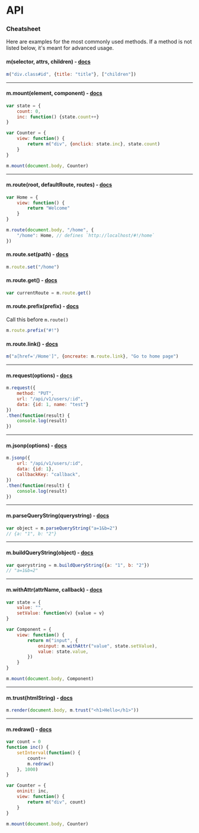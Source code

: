# API

### Cheatsheet

Here are examples for the most commonly used methods. If a method is not listed below, it's meant for advanced usage.

#### m(selector, attrs, children) - [docs](hyperscript.md)

```javascript
m("div.class#id", {title: "title"}, ["children"])
```

---

#### m.mount(element, component) - [docs](mount.md)

```javascript
var state = {
	count: 0,
	inc: function() {state.count++}
}

var Counter = {
	view: function() {
		return m("div", {onclick: state.inc}, state.count)
	}
}

m.mount(document.body, Counter)
```

---

#### m.route(root, defaultRoute, routes) - [docs](route.md)

```javascript
var Home = {
	view: function() {
		return "Welcome"
	}
}

m.route(document.body, "/home", {
	"/home": Home, // defines `http://localhost/#!/home`
})
```

#### m.route.set(path) - [docs](route.md#routeset)

```javascript
m.route.set("/home")
```

#### m.route.get() - [docs](route.md#routeget)

```javascript
var currentRoute = m.route.get()
```

#### m.route.prefix(prefix) - [docs](route.md#routeprefix)

Call this before `m.route()`

```javascript
m.route.prefix("#!")
```

#### m.route.link() - [docs](route.md#routelink)

```javascript
m("a[href='/Home']", {oncreate: m.route.link}, "Go to home page")
```

---

#### m.request(options) - [docs](request.md)

```javascript
m.request({
	method: "PUT",
	url: "/api/v1/users/:id",
	data: {id: 1, name: "test"}
})
.then(function(result) {
	console.log(result)
})
```

---

#### m.jsonp(options) - [docs](jsonp.md)

```javascript
m.jsonp({
	url: "/api/v1/users/:id",
	data: {id: 1},
	callbackKey: "callback",
})
.then(function(result) {
	console.log(result)
})
```

---

#### m.parseQueryString(querystring) - [docs](parseQueryString.md)

```javascript
var object = m.parseQueryString("a=1&b=2")
// {a: "1", b: "2"}
```

---

#### m.buildQueryString(object) - [docs](buildQueryString.md)

```javascript
var querystring = m.buildQueryString({a: "1", b: "2"})
// "a=1&b=2"
```

---

#### m.withAttr(attrName, callback) - [docs](withAttr.md)

```javascript
var state = {
	value: "",
	setValue: function(v) {value = v}
}

var Component = {
	view: function() {
		return m("input", {
			oninput: m.withAttr("value", state.setValue),
			value: state.value,
		})
	}
}

m.mount(document.body, Component)
```

---

#### m.trust(htmlString) - [docs](trust.md)

```javascript
m.render(document.body, m.trust("<h1>Hello</h1>"))
```

---

#### m.redraw() - [docs](redraw.md)

```javascript
var count = 0
function inc() {
	setInterval(function() {
		count++
		m.redraw()
	}, 1000)
}

var Counter = {
	oninit: inc,
	view: function() {
		return m("div", count)
	}
}

m.mount(document.body, Counter)
```

